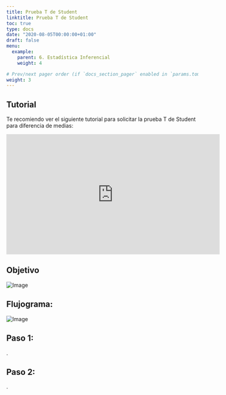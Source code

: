 ```yaml
---
title: Prueba T de Student
linktitle: Prueba T de Student
toc: true
type: docs
date: "2020-08-05T00:00:00+01:00"
draft: false
menu:
  example:
    parent: 6. Estadística Inferencial
    weight: 4

# Prev/next pager order (if `docs_section_pager` enabled in `params.toml`)
weight: 3
---
```


## Tutorial

Te recomiendo ver el siguiente tutorial para solicitar la prueba T de Student para diferencia de medias:

<iframe width="560" height="315" src="https://www.youtube.com/embed/YPTi65ub7K8" frameborder="0" allow="accelerometer; autoplay; encrypted-media; gyroscope; picture-in-picture" allowfullscreen></iframe>

## Objetivo
![Image](/cursos/6-4-1.jpg)

## Flujograma:
![Image](/cursos/6-4-2.jpg)

## Paso 1: 
.


## Paso 2:

.